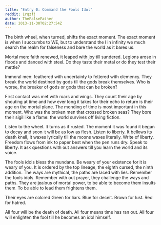 ```yaml
---
title: "Entry 0: Command the Fools Idol"
reddit: 1rqzfj
author: TheFalseFather
date: 2013-11-30T02:27:54Z
---
```


The birth wheel, when turned, shifts the exact moment. The exact moment is when
I succumbs to WE, but to understand the I in infinity we much search the realm
for falseness and bare the world as it bares us.

Mortal men: faith renewed, it leaped with joy till sundered. Legions arose in
floods and danced with steel. Do they taste their metal or do they test their
mettle?

Immoral men: feathered with uncertainty to fettered with clemency. They break
the world destined by gods till the gods break themselves. Who is worse, the
breaker of gods or gods that can be broken?

First contact was met with roars and wings. They count their age by shouting at
time and how ever long it takes for their echo to return is their age on the
mortal plane. The mending of time is most important in this moment. Who was the
broken men that crossed broken seas? They bore their sigil like a flame: the
world survives off living fiction.

Listen to the wheel. It turns as if rusted. The moment it was found it began to
decay and soon it will be as low as flesh. Listen to liberty. It bellows its
death knell, it waxes lyrically till the moons waxes literally. Write of
liberty. Freedom flows from ink to paper best when the pen runs dry. Speak to
liberty. It ask questions with out answers till you learn the world and its
voice.

The fools idols bless the mundane. Be weary of your existence for it is weary of
you. It is ordered by the top lineage, the eighth cursed, the ninth addition.
The ways are mythical, the paths are laced with lies. Remember the fools idols.
Remember with out prayer, they challenge the ways and paths. They are jealous of
mortal power, to be able to become them insults them. To be able to lead them
frightens them.

Their eyes are colored Green for liars. Blue for deceit. Brown for lust. Red for
hatred.

All four will be the death of death. All four means time has ran out. All four
will enlighten the fool till he becomes an idol himself.
